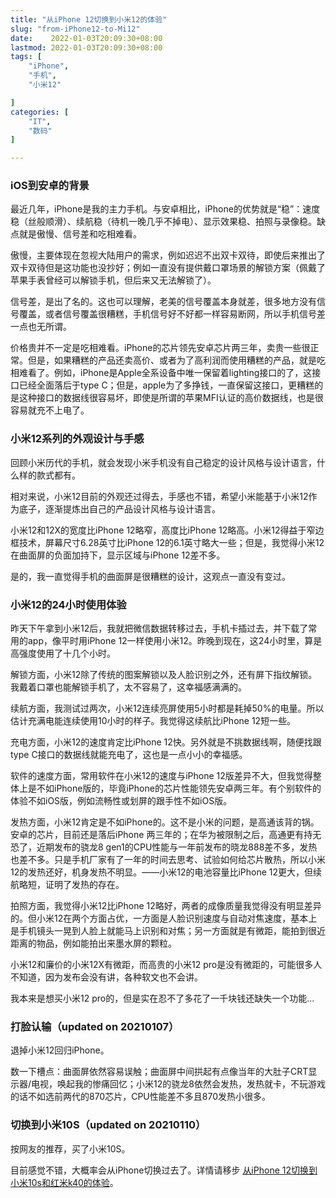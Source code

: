 ```yaml
---
title: "从iPhone 12切换到小米12的体验"
slug: "from-iPhone12-to-Mi12"
date:    2022-01-03T20:09:30+08:00
lastmod: 2022-01-03T20:09:30+08:00
tags: [
    "iPhone",
    "手机",
    "小米12"

]
categories: [
    "IT",
    "数码"
]

---
```


### iOS到安卓的背景
最近几年，iPhone是我的主力手机。与安卓相比，iPhone的优势就是“稳”：速度稳（丝般顺滑）、续航稳（待机一晚几乎不掉电）、显示效果稳、拍照与录像稳。缺点就是傲慢、信号差和吃相难看。

傲慢，主要体现在忽视大陆用户的需求，例如迟迟不出双卡双待，即使后来推出了双卡双待但是这功能也没抄好；例如一直没有提供戴口罩场景的解锁方案（佩戴了苹果手表曾经可以解锁手机，但后来又无法解锁了）。

信号差，是出了名的。这也可以理解，老美的信号覆盖本身就差，很多地方没有信号覆盖，或者信号覆盖很糟糕，手机信号好不好都一样容易断网，所以手机信号差一点也无所谓。

价格贵并不一定是吃相难看。iPhone的芯片领先安卓芯片两三年，卖贵一些很正常。但是，如果糟糕的产品还卖高价、或者为了高利润而使用糟糕的产品，就是吃相难看了。例如，iPhone是Apple全系设备中唯一保留着lighting接口的了，这接口已经全面落后于type C；但是，apple为了多挣钱，一直保留这接口，更糟糕的是这种接口的数据线很容易坏，即使是所谓的苹果MFI认证的高价数据线，也是很容易就充不上电了。

### 小米12系列的外观设计与手感
回顾小米历代的手机，就会发现小米手机没有自己稳定的设计风格与设计语言，什么样的款式都有。

相对来说，小米12目前的外观还过得去，手感也不错，希望小米能基于小米12作为底子，逐渐提炼出自己的产品设计风格与设计语言。

小米12和12X的宽度比iPhone 12略窄，高度比iPhone 12略高。小米12得益于窄边框技术，屏幕尺寸6.28英寸比iPhone 12的6.1英寸略大一些；但是，我觉得小米12在曲面屏的负面加持下，显示区域与iPhone 12差不多。

是的，我一直觉得手机的曲面屏是很糟糕的设计，这观点一直没有变过。

### 小米12的24小时使用体验
昨天下午拿到小米12后，我就把微信数据转移过去，手机卡插过去，并下载了常用的app，像平时用iPhone 12一样使用小米12。昨晚到现在，这24小时里，算是高强度使用了十几个小时。

解锁方面，小米12除了传统的图案解锁以及人脸识别之外，还有屏下指纹解锁。我戴着口罩也能解锁手机了，太不容易了，这幸福感满满的。

续航方面，我测试过两次，小米12连续亮屏使用5小时都是耗掉50%的电量。所以估计充满电能连续使用10小时的样子。我觉得这续航比iPhone 12短一些。

充电方面，小米12的速度肯定比iPhone 12快。另外就是不挑数据线啊，随便找跟type C接口的数据线就能充电了，这也是一点小小的幸福感。

软件的速度方面，常用软件在小米12的速度与iPhone 12版差异不大，但我觉得整体上是不如iPhone版的，毕竟iPhone的芯片性能领先安卓两三年。有个别软件的体验不如iOS版，例如流畅性或划屏的跟手性不如iOS版。

发热方面，小米12肯定是不如iPhone的。这不是小米的问题，是高通该背的锅。安卓的芯片，目前还是落后iPhone 两三年的；在华为被限制之后，高通更有持无恐了，近期发布的骁龙8 gen1的CPU性能与一年前发布的晓龙888差不多，发热也差不多。只是手机厂家有了一年的时间去思考、试验如何给芯片散热，所以小米12的发热还好，机身发热不明显。——小米12的电池容量比iPhone 12更大，但续航略短，证明了发热的存在。

拍照方面，我觉得小米12比iPhone 12略好，两者的成像质量我觉得没有明显差异的。但小米12在两个方面占优，一方面是人脸识别速度与自动对焦速度，基本上是手机镜头一晃到人脸上就能马上识别和对焦；另一方面就是有微距，能拍到很近距离的物品，例如能拍出来墨水屏的颗粒。

小米12和廉价的小米12X有微距，而高贵的小米12 pro是没有微距的，可能很多人不知道，因为发布会没有讲，各种软文也不会讲。

我本来是想买小米12 pro的，但是实在忍不了多花了一千块钱还缺失一个功能...

### 打脸认输（updated on 20210107）
退掉小米12回归iPhone。

数一下槽点：曲面屏依然容易误触；曲面屏中间拱起有点像当年的大肚子CRT显示器/电视，唤起我的惨痛回忆；小米12的骁龙8依然会发热，发热就卡，不玩游戏的话不如选前两代的870芯片，CPU性能差不多且870发热小很多。

### 切换到小米10S（updated on 20210110）
按网友的推荐，买了小米10S。

目前感觉不错，大概率会从iPhone切换过去了。详情请移步 [从iPhone 12切换到小米10s和红米k40的体验](/post/from-iphone12-to-mi10s-k40/)。
